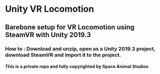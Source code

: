 # Unity VR Locomotion
## Barebone setup for VR Locomotion using SteamVR with Unity 2019.3


### How to : Download and unzip, open as a Unity 2019.3 project, download SteamVR and import it to the project. 




#### This is a private repo and fully copyrighted by Space Animal Studios

